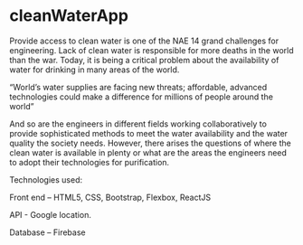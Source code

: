# cleanWaterApp


Provide access to clean water is one of the NAE 14 grand challenges for engineering. Lack of clean water is responsible for more deaths in the world than the war. Today, it is being a critical problem about the availability of water for drinking in many areas of the world.

“World’s water supplies are facing new threats; affordable, advanced technologies could make a difference for millions of people around the world”

And so are the engineers in different fields working collaboratively to provide sophisticated methods to meet the water availability and the water quality the society needs. However, there arises the questions of where the clean water is available in plenty or what are the areas the engineers need to adopt their technologies for purification.

Technologies used:

  Front end – HTML5, CSS, Bootstrap, Flexbox, ReactJS
  
  API - Google location.

  Database – Firebase

